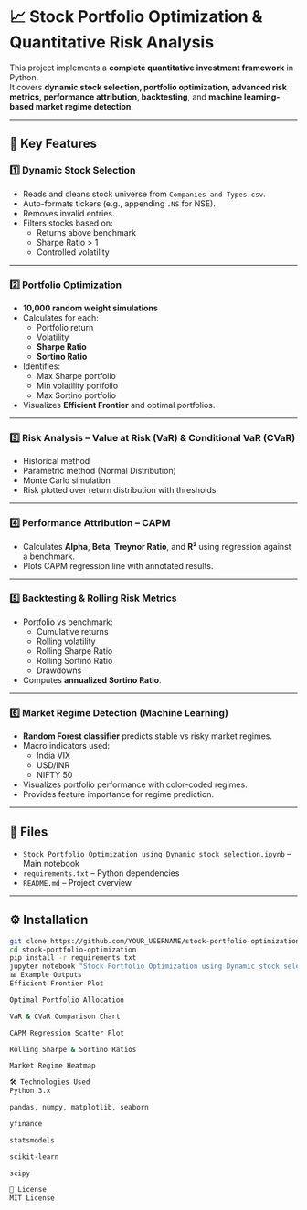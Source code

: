 # 📈 Stock Portfolio Optimization & Quantitative Risk Analysis

This project implements a **complete quantitative investment framework** in Python.  
It covers **dynamic stock selection, portfolio optimization, advanced risk metrics, performance attribution, backtesting**, and **machine learning-based market regime detection**.

---

## 🚀 Key Features

### 1️⃣ Dynamic Stock Selection
- Reads and cleans stock universe from `Companies and Types.csv`.
- Auto-formats tickers (e.g., appending `.NS` for NSE).
- Removes invalid entries.
- Filters stocks based on:
  - Returns above benchmark
  - Sharpe Ratio > 1
  - Controlled volatility

---

### 2️⃣ Portfolio Optimization
- **10,000 random weight simulations**
- Calculates for each:
  - Portfolio return
  - Volatility
  - **Sharpe Ratio**
  - **Sortino Ratio**
- Identifies:
  - Max Sharpe portfolio
  - Min volatility portfolio
  - Max Sortino portfolio
- Visualizes **Efficient Frontier** and optimal portfolios.

---

### 3️⃣ Risk Analysis – Value at Risk (VaR) & Conditional VaR (CVaR)
- Historical method
- Parametric method (Normal Distribution)
- Monte Carlo simulation
- Risk plotted over return distribution with thresholds

---

### 4️⃣ Performance Attribution – CAPM
- Calculates **Alpha**, **Beta**, **Treynor Ratio**, and **R²** using regression against a benchmark.
- Plots CAPM regression line with annotated results.

---

### 5️⃣ Backtesting & Rolling Risk Metrics
- Portfolio vs benchmark:
  - Cumulative returns
  - Rolling volatility
  - Rolling Sharpe Ratio
  - Rolling Sortino Ratio
  - Drawdowns
- Computes **annualized Sortino Ratio**.

---

### 6️⃣ Market Regime Detection (Machine Learning)
- **Random Forest classifier** predicts stable vs risky market regimes.
- Macro indicators used:
  - India VIX
  - USD/INR
  - NIFTY 50
- Visualizes portfolio performance with color-coded regimes.
- Provides feature importance for regime prediction.

---

## 📂 Files
- `Stock Portfolio Optimization using Dynamic stock selection.ipynb` – Main notebook
- `requirements.txt` – Python dependencies
- `README.md` – Project overview

---

## ⚙️ Installation
```bash
git clone https://github.com/YOUR_USERNAME/stock-portfolio-optimization.git
cd stock-portfolio-optimization
pip install -r requirements.txt
jupyter notebook "Stock Portfolio Optimization using Dynamic stock selection.ipynb"
📊 Example Outputs
Efficient Frontier Plot

Optimal Portfolio Allocation

VaR & CVaR Comparison Chart

CAPM Regression Scatter Plot

Rolling Sharpe & Sortino Ratios

Market Regime Heatmap

🛠️ Technologies Used
Python 3.x

pandas, numpy, matplotlib, seaborn

yfinance

statsmodels

scikit-learn

scipy

📜 License
MIT License

